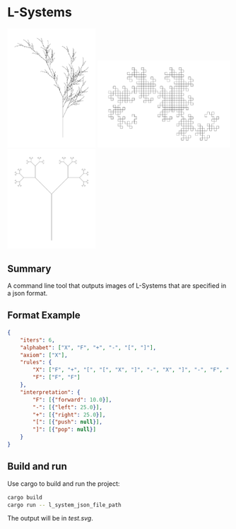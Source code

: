 # L-Systems

<img src="imgs/plant.svg" width="200" heigh="300">
<img src="imgs/dragon.svg" width="300" heigh="300">
<img src="imgs/binary.svg" width="200" heigh="300">

## Summary
A command line tool that outputs images of L-Systems that are specified in a json format.

## Format Example
```json
{
    "iters": 6,
    "alphabet": ["X", "F", "+", "-", "[", "]"],
    "axiom": ["X"],
    "rules": {
        "X": ["F", "+", "[", "[", "X", "]", "-", "X", "]", "-", "F", "[", "-", "F", "X", "]", "+", "X"],
        "F": ["F", "F"]
    },
    "interpretation": {
        "F": [{"forward": 10.0}],
        "-": [{"left": 25.0}],
        "+": [{"right": 25.0}],
        "[": [{"push": null}],
        "]": [{"pop": null}]
    }
}
```

## Build and run
Use cargo to build and run the project:

```bash
cargo build
cargo run -- l_system_json_file_path
```

The output will be in _test.svg_.